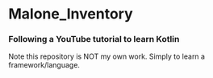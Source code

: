 # Malone_Inventory
### Following a YouTube tutorial to learn Kotlin
Note this repository is NOT my own work. Simply to learn a framework/language.
